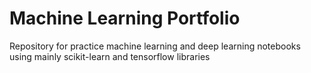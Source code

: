 # Machine Learning Portfolio

Repository for practice machine learning and deep learning notebooks using mainly scikit-learn and tensorflow libraries
